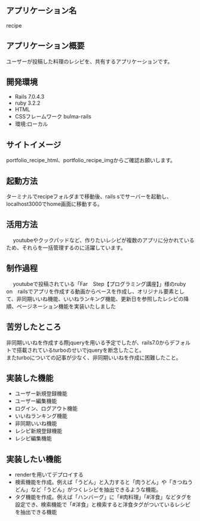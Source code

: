 ## アプリケーション名
  recipe

## アプリケーション概要
   ユーザーが投稿した料理のレシピを、共有するアプリケーションです。

## 開発環境
   - Rails 7.0.4.3
   - ruby 3.2.2
   - HTML
   - CSSフレームワーク bulma-rails
   - 環境:ローカル

## サイトイメージ
  portfolio_recipe_html、portfolio_recipe_imgからご確認お願いします。

## 起動方法
 ターミナルでrecipeフォルダまで移動後、rails sでサーバーを起動し、localhost3000でhome画面に移動する。

## 活用方法
　   youtubeやクックパッドなど、作りたいレシピが複数のアプリに分かれているため、それらを一括管理するのに活躍しています。

## 制作過程
　  youtubeで投稿されている「Far　Step【プログラミング講座】」様のruby　on　railsでアプリを作成する動画からベースを作成し、オリジナル要素として、非同期いいね機能、いいねランキング機能、更新日を参照したレシピの降順、ページネーション機能を実装いたしました

## 苦労したところ
  非同期いいねを作成する際jqueryを用いる予定でしたが、rails7.0からデフォルトで搭載されているturboのせいでjqueryを断念したこと。    
  またturboについての記事が少なく、非同期いいねを作成に困難したこと。

## 実装した機能
  - ユーザー新規登録機能    
  - ユーザー編集機能            
  - ログイン、ログアウト機能        
  - いいねランキング機能        
  - 非同期いいね機能        
  - レシピ新規登録機能        
  - レシピ編集機能        

## 実装したい機能
- renderを用いてデプロイする
- 検索機能を作成。例えば「うどん」と入力すると「肉うどん」や「きつねうどん」など「うどん」がつくレシピを抽出できるような機能。
- タグ機能を作成。例えば「ハンバーグ」に「#肉料理」「#洋食」などタグを設定でき、検索機能で「#洋食」と検索すると洋食タグがついているレシピを抽出できる機能


  
　

